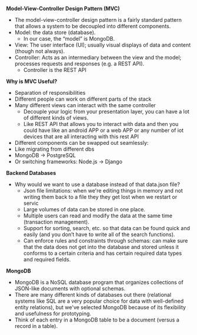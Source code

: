 **Model-View-Controller Design Pattern (MVC)**
- The model-view-controller design pattern is a fairly standard pattern that allows a system to be decoupled into different components.
- Model: the data store (database). 
  - In our case, the “model” is MongoDB. 
- View: The user interface (UI); usually visual displays of data and content (though not always).
- Controller: Acts as an intermediary between the view and the model; processes requests and responses (e.g. a REST API).
  - Controller is the REST API

**Why is MVC Useful?**
- Separation of responsibilities
- Different people can work on different parts of the stack
- Many different views can interact with the same controller
  - Decouple your logic from your presentation layer, you can have a lot of different kinds of views.
  - Like REST API that allows you to interact with data and then you could have like an android APP or a web APP or any number of iot devices that are all interacting with this rest API
- Different components can be swapped out seamlessly:
 - Like migrating from different dbs
  - MongoDB → PostgreSQL
  - Or switching frameworks: Node.js → Django

**Backend Databases**
- Why would we want to use a database instead of that data.json file?
  - Json file limitations: when we're editing things in memory and not writing them back to a file they they get lost when we restart or servic
  - Large volumes of data can be stored in one place. 
  - Multiple users can read and modify the data at the same time (transaction management). 
  - Support for sorting, search, etc. so that data can be found quick and easily (and you don’t have to write all of the search functions).
  - Can enforce rules and constraints through schemas: can make sure that the data does not get into the database and stored unless it conforms to a certain criteria and has certain required data types and required fields.
 
 **MongoDB**
- MongoDB is a NoSQL database program that organizes collections of JSON-like documents with optional schemas. 
- There are many different kinds of databases out there (relational systems like SQL are a very popular choice for data with well-defined entity relations), but we've selected MongoDB because of its flexibility and usefulness for prototyping.
- Think of each entry in a MongoDB table to be a document (versus a record in a table).

